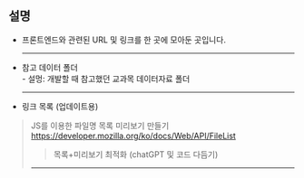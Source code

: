 ## 설명
<ul>
  <li>프론트엔드와 관련된 URL 및 링크를 한 곳에 모아둔 곳입니다.</li>
  <hr />
  <li> 참고 데이터 폴더</li>
  - 설멍: 개발할 때 참고했던 교과목 데이터자료 폴더
  <hr />
  <li>링크 목록 (업데이트용)</li>
</ul> 

> JS를 이용한 파일명 목록 미리보기 만들기
>https://developer.mozilla.org/ko/docs/Web/API/FileList
>> 목록+미리보기 최적화 (chatGPT 및 코드 다듬기)
><hr />

